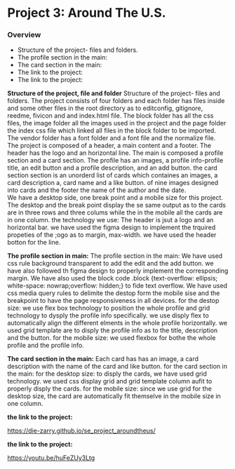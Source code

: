 # Project 3: Around The U.S.

### Overview

- Structure of the project- files and folders.
- The profile section in the main:
- The card section in the main:
- The link to the project:
- The link to the project:

**Structure of the project, file and folder**
Structure of the project- files and folders.
The project consists of four folders and each folder has files inside and some other files in the root directory as to editconfig, gitignore, reedme, fivicon and and index.html file. The block folder has all the css files, the image folder all the images used in the project and the page folder the index css file which linked all files in the block folder to be imported. The vendor folder has a font folder and a font file and the normalize file.
The project is composed of a header, a main content and a footer. The header has the logo and an horizontal line. The main is composed a profile section and a card section. The profile has an images, a profile info-profile title, an edit button and a profile description, and an add button. the card section section is an unorderd list of cards which containes an images, a card description a, card name and a like button. of nine images designed into cards and the footer the name of the author and the date.  
We have a desktop side, one break point and a mobile size for this project. The desktop and the break point display the se same output as to the cards are in three rows and three colums while the in the mobile all the cards are in one column.
the technology we use:
The header is jsut a logo and an horizontal bar. we have used the figma design to implement the trquired propeties of the ;ogo as to margin, max-width. we have used the header botton for the line.

**The profile section in main:**
The profile section in the main:
We have used css rule background transparent to add the edit and the add button. we have also followed th figma design to properly implement the corresponding margin. We have also used the block code .block {text-overflow: ellipsis; white-space: nowrap;overflow: hidden;} to fide text overflow. We have used css media query rules to delimite the destop form the mobile sise and the breakpoint to have the page responsiveness in all devices.
for the destop size: we use flex box technology to position the whole profile and grid technology to dysply the profile info specifically. we use disply flex to automatically align the different elments in the whole profile horizontally. we used grid template are to disply the profile info as to the title, description and the button.
for the mobile size: we used flexbox for bothe the whole profile and the profile info.

**The card section in the main:**
Each card has has an image, a card description with the name of the card and like button.
for the card section in the main:
for the desktop size: to disply the cards, we have used grid technology. we used css display grid and grid template column aufit to properly disply the cards.
for the mobile size:
since we use grid for the desktop size, the card are automatically fit themselve in the mobile size in one column.

**the link to the project:**

https://die-zarry.github.io/se_project_aroundtheus/

**the link to the project:**

https://youtu.be/huFeZUy3Ltg
